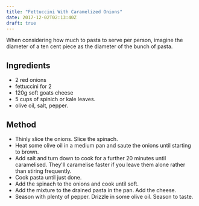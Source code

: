 ```yaml
---
title: "Fettuccini With Caramelized Onions"
date: 2017-12-02T02:13:40Z
draft: true
---
```


When considering how much to pasta to serve per person, imagine the diameter of a ten cent piece as the diameter of the bunch of pasta.

## Ingredients

* 2 red onions
* fettuccini for 2
* 120g soft goats cheese
* 5 cups of spinich or kale leaves.
* olive oil, salt, pepper.

## Method

* Thinly slice the onions. Slice the spinach.
* Heat some olive oil in a medium pan and saute the onions until starting to brown.
* Add salt and turn down to cook for a further 20 minutes until caramelised. They'll caramelise faster if you leave them alone rather than stiring frequently.
* Cook pasta until just done.
* Add the spinach to the onions and cook until soft.
* Add the mixture to the drained pasta in the pan. Add the cheese.
* Season with plenty of pepper. Drizzle in some olive oil. Season to taste.